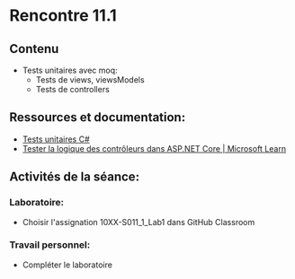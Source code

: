 # Rencontre 11.1

## Contenu
- Tests unitaires avec moq:   
    - Tests de views, viewsModels   
    - Tests de controllers

## Ressources et documentation: 
- [Tests unitaires C#](https://docs.microsoft.com/en-us/dotnet/core/testing/unit-testing-with-dotnet-test)
- [Tester la logique des contrôleurs dans ASP.NET Core | Microsoft Learn](https://learn.microsoft.com/fr-fr/aspnet/core/mvc/controllers/testing?view=aspnetcore-6.0)

## Activités de la séance: 

### Laboratoire:  
- Choisir l'assignation 10XX-S011_1_Lab1 dans GitHub Classroom

### Travail personnel: 
- Compléter le laboratoire
